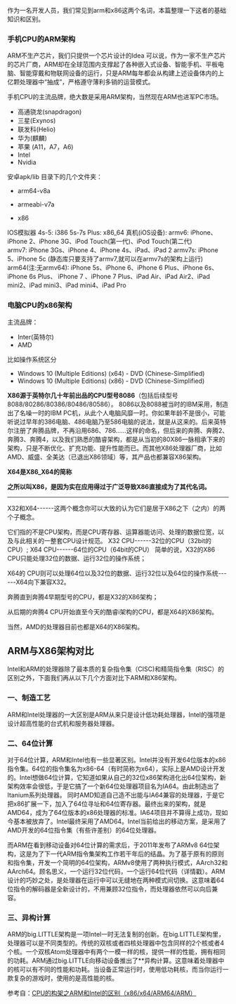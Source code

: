作为一名开发人员，我们常见到arm和x86这两个名词，本篇整理一下这者的基础知识和区别。

### 手机CPU的ARM架构

ARM不生产芯片，我们只提供一个芯片设计的Idea
可以说，作为一家不生产芯片的芯片厂商，ARM却在全球范围内支撑起了各种嵌入式设备、智能手机、平板电脑、智能穿戴和物联网设备的运行，只是ARM每年都会从构建上述设备体内的上亿颗处理器中“抽成”，严格遵守薄利多销的运营模式。

手机CPU的主流品牌，绝大数是采用ARM架构，当然现在ARM也进军PC市场。

- 高通骁龙(snapdragon)
- 三星(Exynos)
- 联发科(Helio)
- 华为(麒麟)
- 苹果 (A11，A7，A6)
- Intel
- Nvidia



安卓apk/lib 目录下的几个文件夹：

- arm64-v8a

- armeabi-v7a

- x86

IOS模拟器
4s-5: i386
5s-7s Plus: x86_64
真机(iOS设备):
armv6: iPhone、iPhone 2、iPhone 3G、iPod Touch(第一代)、iPod Touch(第二代)       
armv7: iPhone 3Gs、iPhone 4、iPhone 4s、iPad、iPad 2
armv7s: iPhone 5、iPhone 5c (静态库只要支持了armv7,就可以在armv7s的架构上运行)
arm64(注:无armv64): iPhone 5s、iPhone 6、iPhone 6 Plus、iPhone 6s、iPhone 6s Plus、 iPhone 7 、iPhone 7 Plus、iPad Air、iPad Air2、iPad mini2、iPad mini3、iPad mini4、iPad Pro





### 电脑CPU的x86架构

主流品牌：

- Inter(英特尔)
- AMD

比如操作系统区分

- Windows 10 (Multiple Editions) (x64) - DVD (Chinese-Simplified)
- Windows 10 (Multiple Editions) (x86) - DVD (Chinese-Simplified)



**X86源于英特尔几十年前出品的CPU型号8086**（包括后续型号8088/80286/80386/80486/80586）。
8086以及8088被当时的IBM采用，制造出了名噪一时的IBM PC机，从此个人电脑风靡一时。你如果年龄不是很小，可能听说过早年的386电脑、486电脑乃至586电脑的说法，就是从这来的。后来英特尔注册了奔腾品牌，不再沿用686、786……这样的命名，但后来的奔腾、奔腾2、奔腾3、奔腾4，以及我们熟悉的酷睿架构，都是从当初的80X86一脉相承下来的架构，只是不断优化、扩充功能、提升性能而已。而其他X86处理器厂商，比如AMD、威盛、全美达（已退出X86领域）等，其产品也都兼容X86架构。

**X64是X86_X64的简称**

**之所以叫X86，是因为实在应用得过于广泛导致X86直接成为了其代名词。**

****

X32和X64------这两个概念你可以大致的认为它们是居于X86之下（之内）的两个子概念。

它们指的不是CPU架构，而是CPU寄存器、运算器能访问、处理的数据位宽，以及与此相关的一整套CPU设计规范。
X32 CPU------32位的CPU（32bit的CPU）; X64 CPU------64位的CPU（64bit的CPU）
简单的说，X32的X86 CPU只能处理32位的数据、运行32位的操作系统；

X64的 CPU则可以处理64位以及32位的数据、运行32位以及64位的操作系统------X64向下兼容X32。

奔腾直到奔腾4早期型号的CPU，都是X32的X86架构；

从后期的奔腾4 CPU开始直至今天的酷睿i架构的CPU，都是X64的X86架构。

当然，AMD的处理器目前也都是X64的X86架构。



## ARM与X86架构对比

Intel和ARM的处理器除了最本质的复杂指令集（CISC)和精简指令集（RISC）的区别之外，下面我们再从以下几个方面对比下ARM和X86架构。

### 一、制造工艺

ARM和Intel处理器的一大区别是ARM从来只是设计低功耗处理器，Intel的强项是设计超高性能的台式机和服务器处理器。

### 二、64位计算

对于64位计算，ARM和Intel也有一些显著区别。Intel并没有开发64位版本的x86指令集。64位的指令集名为x86-64（有时简称为x64），实际上是AMD设计开发的。Intel想做64位计算，它知道如果从自己的32位x86架构进化出64位架构，新架构效率会很低，于是它搞了一个新64位处理器项目名为IA64。由此制造出了Itanium系列处理器。
同时AMD知道自己造不出能与IA64兼容的处理器，于是它把x86扩展一下，加入了64位寻址和64位寄存器。最终出来的架构，就是 AMD64，成为了64位版本的x86处理器的标准。IA64项目并不算得上成功，现如今基本被放弃了。Intel最终采用了AMD64。Intel当前给出的移动方案，是采用了AMD开发的64位指令集（有些许差别）的64位处理器。

而ARM在看到移动设备对64位计算的需求后，于2011年发布了ARMv8 64位架构，这是为了下一代ARM指令集架构工作若干年后的结晶。为了基于原有的原则和指令集，开发一个简明的64位架构，ARMv8使用了两种执行模式，AArch32和AArch64。顾名思义，一个运行32位代码，一个运行64位代码（详情戳）。ARM设计的巧妙之处，是处理器在运行中可以无缝地在两种模式间切换。这意味着64位指令的解码器是全新设计的，不用兼顾32位指令，而处理器依然可以向后兼容。

### 三、异构计算

ARM的big.LITTLE架构是一项Intel一时无法复制的创新。在big.LITTLE架构里，处理器可以是不同类型的。传统的双核或者四核处理器中包含同样的2个核或者4个核。一个双核Atom处理器中有两个一模一样的核，提供一样的性能，拥有相同的功耗。ARM通过big.LITTLE向移动设备推出了**异构计算。这意味着处理器中的核可以有不同的性能和功耗。当设备正常运行时，使用低功耗核，而当你运行一款复杂的游戏时，使用的是高性能的核。

参考自：[CPU的构架之ARM和Intel的区别（x86/x64/ARM64/ARM）](https://blog.csdn.net/Gerwels_JI/article/details/83001611)

